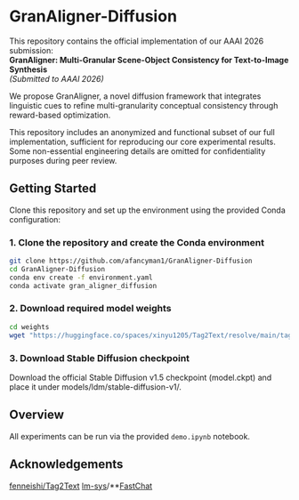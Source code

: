 # GranAligner-Diffusion

This repository contains the official implementation of our AAAI 2026 submission:  
**GranAligner: Multi-Granular Scene-Object Consistency for Text-to-Image Synthesis**  
*(Submitted to AAAI 2026)*

We propose GranAligner, a novel diffusion framework that integrates linguistic cues to refine multi-granularity conceptual consistency through reward-based optimization. 

This repository includes an anonymized and functional subset of our full implementation, sufficient for reproducing our core experimental results. Some non-essential engineering details are omitted for confidentiality purposes during peer review.


## Getting Started

Clone this repository and set up the environment using the provided Conda configuration:

### 1. Clone the repository and create the Conda environment
```bash
git clone https://github.com/afancyman1/GranAligner-Diffusion
cd GranAligner-Diffusion
conda env create -f environment.yaml
conda activate gran_aligner_diffusion
```

### 2. Download required model weights
```bash
cd weights
wget "https://huggingface.co/spaces/xinyu1205/Tag2Text/resolve/main/tag2text_swin_14m.pth" -O tag2text_swin_14m.pth
```

### 3. Download Stable Diffusion checkpoint
Download the official Stable Diffusion v1.5 checkpoint (model.ckpt) and place it under models/ldm/stable-diffusion-v1/.

## Overview
All experiments can be run via the provided `demo.ipynb` notebook.

## Acknowledgements

[fenneishi/Tag2Text](https://github.com/fenneishi/Tag2Text)
[lm-sys](https://github.com/lm-sys)/**[FastChat](https://github.com/lm-sys/FastChat)
